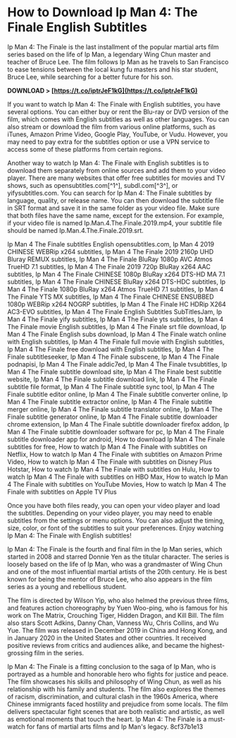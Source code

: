 
 
# How to Download Ip Man 4: The Finale English Subtitles
 
Ip Man 4: The Finale is the last installment of the popular martial arts film series based on the life of Ip Man, a legendary Wing Chun master and teacher of Bruce Lee. The film follows Ip Man as he travels to San Francisco to ease tensions between the local kung fu masters and his star student, Bruce Lee, while searching for a better future for his son.
 
**DOWNLOAD &gt; [https://t.co/iptrJeF1kG](https://t.co/iptrJeF1kG)**


 
If you want to watch Ip Man 4: The Finale with English subtitles, you have several options. You can either buy or rent the Blu-ray or DVD version of the film, which comes with English subtitles as well as other languages. You can also stream or download the film from various online platforms, such as iTunes, Amazon Prime Video, Google Play, YouTube, or Vudu. However, you may need to pay extra for the subtitles option or use a VPN service to access some of these platforms from certain regions.
 
Another way to watch Ip Man 4: The Finale with English subtitles is to download them separately from online sources and add them to your video player. There are many websites that offer free subtitles for movies and TV shows, such as opensubtitles.com[^1^], subdl.com[^3^], or yifysubtitles.com. You can search for Ip Man 4: The Finale subtitles by language, quality, or release name. You can then download the subtitle file in SRT format and save it in the same folder as your video file. Make sure that both files have the same name, except for the extension. For example, if your video file is named Ip.Man.4.The.Finale.2019.mp4, your subtitle file should be named Ip.Man.4.The.Finale.2019.srt.
 
Ip Man 4 The Finale subtitles English opensubtitles.com,  Ip Man 4 2019 CHINESE WEBRip x264 subtitles,  Ip Man 4 The Finale 2019 2160p UHD Bluray REMUX subtitles,  Ip Man 4 The Finale BluRay 1080p AVC Atmos TrueHD 7.1 subtitles,  Ip Man 4 The Finale 2019 720p BluRay x264 AAC subtitles,  Ip Man 4 The Finale CHINESE 1080p BluRay x264 DTS-HD MA 7.1 subtitles,  Ip Man 4 The Finale CHINESE BluRay x264 DTS-HDC subtitles,  Ip Man 4 The Finale 1080p BluRay x264 Atmos TrueHD 7.1 subtitles,  Ip Man 4 The Finale YTS MX subtitles,  Ip Man 4 The Finale CHINESE ENSUBBED 1080p WEBRip x264 NOGRP subtitles,  Ip Man 4 The Finale HC HDRip X264 AC3-EVO subtitles,  Ip Man 4 The Finale English Subtitles SubTitlesJam,  Ip Man 4 The Finale yify subtitles,  Ip Man 4 The Finale yts subtitles,  Ip Man 4 The Finale movie English subtitles,  Ip Man 4 The Finale srt file download,  Ip Man 4 The Finale English subs download,  Ip Man 4 The Finale watch online with English subtitles,  Ip Man 4 The Finale full movie with English subtitles,  Ip Man 4 The Finale free download with English subtitles,  Ip Man 4 The Finale subtitleseeker,  Ip Man 4 The Finale subscene,  Ip Man 4 The Finale podnapisi,  Ip Man 4 The Finale addic7ed,  Ip Man 4 The Finale tvsubtitles,  Ip Man 4 The Finale subtitle download site,  Ip Man 4 The Finale best subtitle website,  Ip Man 4 The Finale subtitle download link,  Ip Man 4 The Finale subtitle file format,  Ip Man 4 The Finale subtitle sync tool,  Ip Man 4 The Finale subtitle editor online,  Ip Man 4 The Finale subtitle converter online,  Ip Man 4 The Finale subtitle extractor online,  Ip Man 4 The Finale subtitle merger online,  Ip Man 4 The Finale subtitle translator online,  Ip Man 4 The Finale subtitle generator online,  Ip Man 4 The Finale subtitle downloader chrome extension,  Ip Man 4 The Finale subtitle downloader firefox addon,  Ip Man 4 The Finale subtitle downloader software for pc,  Ip Man 4 The Finale subtitle downloader app for android,  How to download Ip Man 4 The Finale subtitles for free,  How to watch Ip Man 4 The Finale with subtitles on Netflix,  How to watch Ip Man 4 The Finale with subtitles on Amazon Prime Video,  How to watch Ip Man 4 The Finale with subtitles on Disney Plus Hotstar,  How to watch Ip Man 4 The Finale with subtitles on Hulu,  How to watch Ip Man 4 The Finale with subtitles on HBO Max,  How to watch Ip Man 4 The Finale with subtitles on YouTube Movies,  How to watch Ip Man 4 The Finale with subtitles on Apple TV Plus
 
Once you have both files ready, you can open your video player and load the subtitles. Depending on your video player, you may need to enable subtitles from the settings or menu options. You can also adjust the timing, size, color, or font of the subtitles to suit your preferences. Enjoy watching Ip Man 4: The Finale with English subtitles!
  
Ip Man 4: The Finale is the fourth and final film in the Ip Man series, which started in 2008 and starred Donnie Yen as the titular character. The series is loosely based on the life of Ip Man, who was a grandmaster of Wing Chun and one of the most influential martial artists of the 20th century. He is best known for being the mentor of Bruce Lee, who also appears in the film series as a young and rebellious student.
 
The film is directed by Wilson Yip, who also helmed the previous three films, and features action choreography by Yuen Woo-ping, who is famous for his work on The Matrix, Crouching Tiger, Hidden Dragon, and Kill Bill. The film also stars Scott Adkins, Danny Chan, Vanness Wu, Chris Collins, and Wu Yue. The film was released in December 2019 in China and Hong Kong, and in January 2020 in the United States and other countries. It received positive reviews from critics and audiences alike, and became the highest-grossing film in the series.
 
Ip Man 4: The Finale is a fitting conclusion to the saga of Ip Man, who is portrayed as a humble and honorable hero who fights for justice and peace. The film showcases his skills and philosophy of Wing Chun, as well as his relationship with his family and students. The film also explores the themes of racism, discrimination, and cultural clash in the 1960s America, where Chinese immigrants faced hostility and prejudice from some locals. The film delivers spectacular fight scenes that are both realistic and artistic, as well as emotional moments that touch the heart. Ip Man 4: The Finale is a must-watch for fans of martial arts films and Ip Man's legacy.
 8cf37b1e13
 
